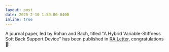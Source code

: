 ```yaml
---
layout: post
date: 2025-2-10 1:59:00-0400
inline: true
---
```

A journal paper, led by Rohan and Bach, titled "A Hybrid Variable-Stiffness Soft Back Support Device" has been published in [RA Letter](https://ieeexplore.ieee.org/document/10883024), congratulations 🎉!